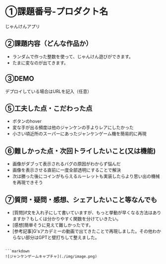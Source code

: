 # ①課題番号-プロダクト名
じゃんけんアプリ

## ②課題内容（どんな作品か）

- ランダムで作った整数を使って、じゃんけん遊びができます。
- たまに変なのが出てきます。

## ③DEMO

デプロイしている場合はURLを記入（任意）

## ⑤工夫した点・こだわった点

- ボタンのhover
- 変な手が出る頻度は他のジャンケンの手よりレアにしたかった
- 小さい頃近所のスーパーにあったジャンケンゲーム機を簡易的に再現

## ⑥難しかった点・次回トライしたいこと(又は機能)

- 画像がダブって表示されるバグの原因がわからず悩んだ
- 画像を表示させる直前に一度全部透明にすることで解決
- 次は勝った後にコインがもらえるルーレットも実装したらより思い出の機械を再現できそう

## ⑦質問・疑問・感想、シェアしたいこと等なんでも

- [質問]if文を入れ子にして書いていますが、もっと挙動が早くなる方法はありますか？もしくは分かりやすく関数を分けていきたい。
- [感想]簡単そうに見えて難しかったです。
- [参考記事]G'sアカデミーの動画で出てきたことで再現しました。その他わからない部分はGPTと壁打ちして整えました。
```

```markdown
![ジャンケンゲームキャプチャ](./img/image.png)
```